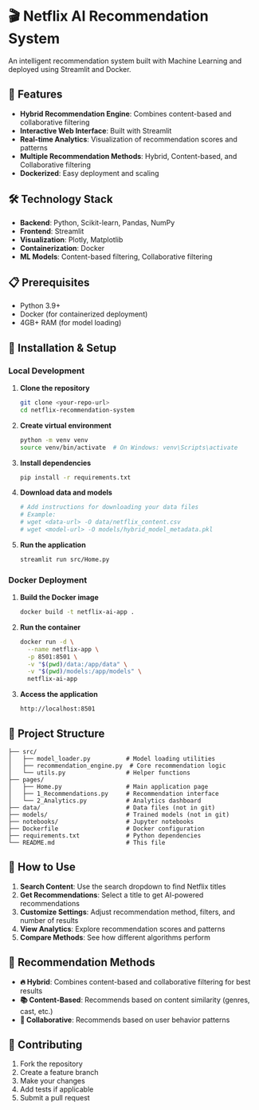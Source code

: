 # 🎬 Netflix AI Recommendation System

An intelligent recommendation system built with Machine Learning and deployed using Streamlit and Docker.

## 🚀 Features

- **Hybrid Recommendation Engine**: Combines content-based and collaborative filtering
- **Interactive Web Interface**: Built with Streamlit
- **Real-time Analytics**: Visualization of recommendation scores and patterns
- **Multiple Recommendation Methods**: Hybrid, Content-based, and Collaborative filtering
- **Dockerized**: Easy deployment and scaling

## 🛠️ Technology Stack

- **Backend**: Python, Scikit-learn, Pandas, NumPy
- **Frontend**: Streamlit
- **Visualization**: Plotly, Matplotlib
- **Containerization**: Docker
- **ML Models**: Content-based filtering, Collaborative filtering

## 📋 Prerequisites

- Python 3.9+
- Docker (for containerized deployment)
- 4GB+ RAM (for model loading)

## 🔧 Installation & Setup

### Local Development

1. **Clone the repository**
   ```bash
   git clone <your-repo-url>
   cd netflix-recommendation-system
   ```

2. **Create virtual environment**
   ```bash
   python -m venv venv
   source venv/bin/activate  # On Windows: venv\Scripts\activate
   ```

3. **Install dependencies**
   ```bash
   pip install -r requirements.txt
   ```

4. **Download data and models**
   ```bash
   # Add instructions for downloading your data files
   # Example:
   # wget <data-url> -O data/netflix_content.csv
   # wget <model-url> -O models/hybrid_model_metadata.pkl
   ```

5. **Run the application**
   ```bash
   streamlit run src/Home.py
   ```

### Docker Deployment

1. **Build the Docker image**
   ```bash
   docker build -t netflix-ai-app .
   ```

2. **Run the container**
   ```bash
   docker run -d \
     --name netflix-app \
     -p 8501:8501 \
     -v "$(pwd)/data:/app/data" \
     -v "$(pwd)/models:/app/models" \
     netflix-ai-app
   ```

3. **Access the application**
   ```
   http://localhost:8501
   ```

## 📁 Project Structure

```
├── src/
│   ├── model_loader.py          # Model loading utilities
│   ├── recommendation_engine.py  # Core recommendation logic
│   └── utils.py                 # Helper functions
├── pages/
│   ├── Home.py                  # Main application page
│   ├── 1_Recommendations.py     # Recommendation interface
│   └── 2_Analytics.py           # Analytics dashboard
├── data/                        # Data files (not in git)
├── models/                      # Trained models (not in git)
├── notebooks/                   # Jupyter notebooks
├── Dockerfile                   # Docker configuration
├── requirements.txt             # Python dependencies
└── README.md                    # This file
```

## 🎯 How to Use

1. **Search Content**: Use the search dropdown to find Netflix titles
2. **Get Recommendations**: Select a title to get AI-powered recommendations
3. **Customize Settings**: Adjust recommendation method, filters, and number of results
4. **View Analytics**: Explore recommendation scores and patterns
5. **Compare Methods**: See how different algorithms perform

## 🔄 Recommendation Methods

- **🔥 Hybrid**: Combines content-based and collaborative filtering for best results
- **📚 Content-Based**: Recommends based on content similarity (genres, cast, etc.)
- **🤝 Collaborative**: Recommends based on user behavior patterns


## 🤝 Contributing

1. Fork the repository
2. Create a feature branch
3. Make your changes
4. Add tests if applicable
5. Submit a pull request

